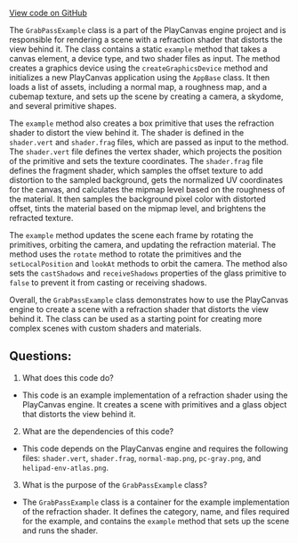 [View code on GitHub](https://github.com/playcanvas/engine/examples/src/examples/graphics/grab-pass.tsx)

The `GrabPassExample` class is a part of the PlayCanvas engine project and is responsible for rendering a scene with a refraction shader that distorts the view behind it. The class contains a static `example` method that takes a canvas element, a device type, and two shader files as input. The method creates a graphics device using the `createGraphicsDevice` method and initializes a new PlayCanvas application using the `AppBase` class. It then loads a list of assets, including a normal map, a roughness map, and a cubemap texture, and sets up the scene by creating a camera, a skydome, and several primitive shapes. 

The `example` method also creates a box primitive that uses the refraction shader to distort the view behind it. The shader is defined in the `shader.vert` and `shader.frag` files, which are passed as input to the method. The `shader.vert` file defines the vertex shader, which projects the position of the primitive and sets the texture coordinates. The `shader.frag` file defines the fragment shader, which samples the offset texture to add distortion to the sampled background, gets the normalized UV coordinates for the canvas, and calculates the mipmap level based on the roughness of the material. It then samples the background pixel color with distorted offset, tints the material based on the mipmap level, and brightens the refracted texture. 

The `example` method updates the scene each frame by rotating the primitives, orbiting the camera, and updating the refraction material. The method uses the `rotate` method to rotate the primitives and the `setLocalPosition` and `lookAt` methods to orbit the camera. The method also sets the `castShadows` and `receiveShadows` properties of the glass primitive to `false` to prevent it from casting or receiving shadows. 

Overall, the `GrabPassExample` class demonstrates how to use the PlayCanvas engine to create a scene with a refraction shader that distorts the view behind it. The class can be used as a starting point for creating more complex scenes with custom shaders and materials.
## Questions: 
 1. What does this code do?
- This code is an example implementation of a refraction shader using the PlayCanvas engine. It creates a scene with primitives and a glass object that distorts the view behind it.

2. What are the dependencies of this code?
- This code depends on the PlayCanvas engine and requires the following files: `shader.vert`, `shader.frag`, `normal-map.png`, `pc-gray.png`, and `helipad-env-atlas.png`.

3. What is the purpose of the `GrabPassExample` class?
- The `GrabPassExample` class is a container for the example implementation of the refraction shader. It defines the category, name, and files required for the example, and contains the `example` method that sets up the scene and runs the shader.